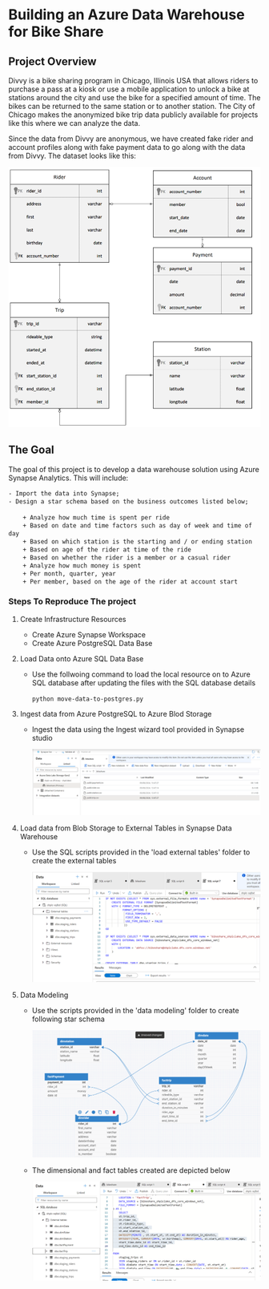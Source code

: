 # Building an Azure Data Warehouse for Bike Share

## Project Overview
Divvy is a bike sharing program in Chicago, Illinois USA that allows riders to purchase a pass at a kiosk or use a mobile application to unlock a bike at stations around the city and use the bike for a specified amount of time. The bikes can be returned to the same station or to another station. The City of Chicago makes the anonymized bike trip data publicly available for projects like this where we can analyze the data.

Since the data from Divvy are anonymous, we have created fake rider and account profiles along with fake payment data to go along with the data from Divvy. The dataset looks like this:

![Divy Data Model](./images/divvy-erd.png)


## The Goal 

The goal of this project is to develop a data warehouse solution using Azure Synapse Analytics. This will include: 

    - Import the data into Synapse;
    - Design a star schema based on the business outcomes listed below;

        + Analyze how much time is spent per ride
        + Based on date and time factors such as day of week and time of day
        + Based on which station is the starting and / or ending station
        + Based on age of the rider at time of the ride
        + Based on whether the rider is a member or a casual rider
        + Analyze how much money is spent
        + Per month, quarter, year
        + Per member, based on the age of the rider at account start

### Steps To Reproduce The project

1. Create Infrastructure Resources

    - Create Azure Synapse Workspace
    - Create Azure PostgreSQL Data Base

2. Load Data onto Azure SQL Data Base

    - Use the follwoing command to load the local resource on to Azure SQL database after updating the files 
      with the SQL database details

        `python move-data-to-postgres.py`

3. Ingest data from Azure PostgreSQL to Azure Blod Storage

    - Ingest the data using the Ingest wizard tool provided in Synapse studio

      ![Blob Storage Files](./images/azure-blob-storage-files.png)

4. Load data from Blob Storage to External Tables in Synapse Data Warehouse

    - Use the SQL scripts provided in the 'load external tables' folder to create the external tables

      ![External Tables](./images/external_tables.png)

5. Data Modeling

    - Use the scripts provided in the 'data modeling' folder to create following star schema

      ![Star Schema](./images/star_schema.png)
    
    - The dimensional and fact tables created are depicted below

      ![Star Schema Tables](./images/star-schema-tables.png)


